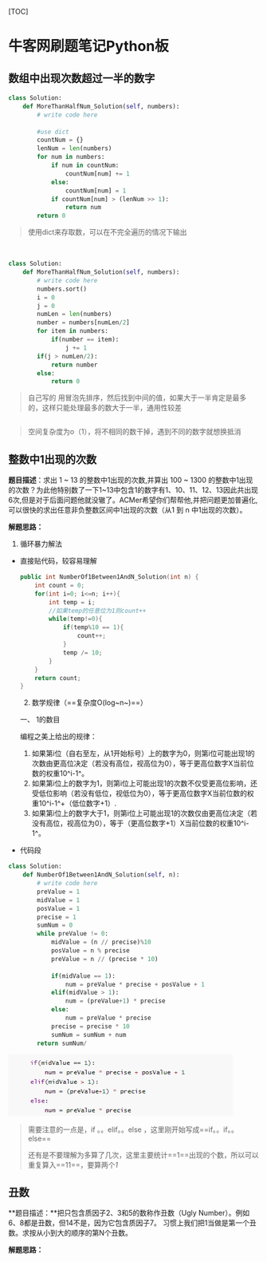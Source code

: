 [TOC]



# 牛客网刷题笔记Python板

## 数组中出现次数超过一半的数字

```python
class Solution:
    def MoreThanHalfNum_Solution(self, numbers):
        # write code here

        #use dict
        countNum = {}
        lenNum = len(numbers)
        for num in numbers:
            if num in countNum:
                countNum[num] += 1
            else:
                countNum[num] = 1
            if countNum[num] > (lenNum >> 1):
                return num
        return 0
```

> 使用dict来存取数，可以在不完全遍历的情况下输出

​                           

```python
class Solution:
    def MoreThanHalfNum_Solution(self, numbers):
        # write code here
        numbers.sort()
        i = 0
        j = 0
        numLen = len(numbers)
        number = numbers[numLen/2]
        for item in numbers:
            if(number == item):
                j += 1
        if(j > numLen/2):
            return number
        else:
            return 0
```

> 自己写的 用冒泡先排序，然后找到中间的值，如果大于一半肯定是最多的，这样只能处理最多的数大于一半，通用性较差

```python


```

> 空间复杂度为o（1），将不相同的数干掉，遇到不同的数字就想换抵消

## 整数中1出现的次数

**题目描述**：求出 1 ~ 13  的整数中1出现的次数,并算出  100 ~ 1300 的整数中1出现的次数？为此他特别数了一下1~13中包含1的数字有1、10、11、12、13因此共出现6次,但是对于后面问题他就没辙了。ACMer希望你们帮帮他,并把问题更加普遍化,可以很快的求出任意非负整数区间中1出现的次数（从1 到 n 中1出现的次数）。

**解题思路：**

1. 循环暴力解法

- 直接贴代码，较容易理解

  ```cpp
  public int NumberOf1Between1AndN_Solution(int n) {
      int count = 0;
      for(int i=0; i<=n; i++){
          int temp = i;
          //如果temp的任意位为1则count++
          while(temp!=0){
              if(temp%10 == 1){
                  count++;
              }
              temp /= 10;
          }
      }
      return count;
  }
  ```

  2. 数学规律（==复杂度O(log~n~)==）

  一、 1的数目

  编程之美上给出的规律：

  1. 如果第i位（自右至左，从1开始标号）上的数字为0，则第i位可能出现1的次数由更高位决定（若没有高位，视高位为0），等于更高位数字X当前位数的权重10^i-1^。
  2. 如果第i位上的数字为1，则第i位上可能出现1的次数不仅受更高位影响，还受低位影响（若没有低位，视低位为0），等于更高位数字X当前位数的权重10^i-1^+（低位数字+1）.
  3. 如果第i位上的数字大于1，则第i位上可能出现1的次数仅由更高位决定（若没有高位，视高位为0），等于（更高位数字+1）X当前位数的权重10^i-1^。

- 代码段

```python
class Solution:
    def NumberOf1Between1AndN_Solution(self, n):
        # write code here
        preValue = 1
        midValue = 1
        posValue = 1
        precise = 1
        sumNum = 0
        while preValue != 0:
            midValue = (n // precise)%10
            posValue = n % precise
            preValue = n // (precise * 10)
            
            if(midValue == 1):
                num = preValue * precise + posValue + 1
            elif(midValue > 1):
                num = (preValue+1) * precise
            else:
                num = preValue * precise
            precise = precise * 10
            sumNum = sumNum + num 
        return sumNum/

```



![](https://raw.githubusercontent.com/Mario-LLG/saved_picture/master/20190903212844.png)

> 需要注意的一点是，if 。。elif。。else ，这里刚开始写成==if。。if。。else==
>
> 还有是不要理解为多算了几次，这里主要统计==1==出现的个数，所以可以重复算入==11==，要算两个*1*

## 丑数

**题目描述：**把只包含质因子2、3和5的数称作丑数（Ugly Number）。例如6、8都是丑数，但14不是，因为它包含质因子7。 习惯上我们把1当做是第一个丑数。求按从小到大的顺序的第N个丑数。

**解题思路：**

​	



